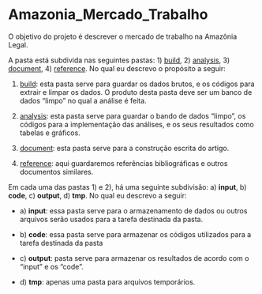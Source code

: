 # Amazonia_Mercado_Trabalho
O objetivo do projeto é descrever o mercado de trabalho na Amazônia Legal.

A pasta está subdivida nas seguintes pastas: 1) [build](./build), 2) [analysis](./analysis), 3) [document](./document), 4) [reference](./reference). No qual eu descrevo o propósito a seguir:

1)  [build](./build): esta pasta serve para guardar os dados brutos, e os códigos para extrair e limpar os dados. O produto desta pasta deve ser um banco de dados “limpo” no qual a análise é feita.

2)  [analysis](./analysis): esta pasta serve para guardar o bando de dados “limpo”, os códigos para a implementação das análises, e os seus resultados como tabelas e gráficos.

3)  [document](./document): esta pasta serve para a construção escrita do artigo.

4)  [reference](./reference): aqui guardaremos referências bibliográficas e outros documentos similares.

Em cada uma das pastas 1) e 2), há uma seguinte subdivisão: a) **input**, b) **code**, c) **output**, d) **tmp**. No qual eu descrevo a seguir:

* a) **input**: essa pasta serve para o armazenamento de dados ou outros arquivos serão usados para a tarefa destinada da pasta.

* b) **code**: essa pasta serve para armazenar os códigos utilizados para a tarefa destinada da pasta

* c) **output**: pasta serve para armazenar os resultados de acordo com o “input” e os “code”.

* d) **tmp**: apenas uma pasta para arquivos temporários.
